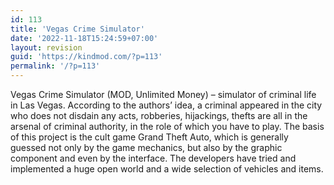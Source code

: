 ```yaml
---
id: 113
title: 'Vegas Crime Simulator'
date: '2022-11-18T15:24:59+07:00'
layout: revision
guid: 'https://kindmod.com/?p=113'
permalink: '/?p=113'
---
```


Vegas Crime Simulator (MOD, Unlimited Money) – simulator of criminal life in Las Vegas. According to the authors’ idea, a criminal appeared in the city who does not disdain any acts, robberies, hijackings, thefts are all in the arsenal of criminal authority, in the role of which you have to play. The basis of this project is the cult game Grand Theft Auto, which is generally guessed not only by the game mechanics, but also by the graphic component and even by the interface. The developers have tried and implemented a huge open world and a wide selection of vehicles and items.